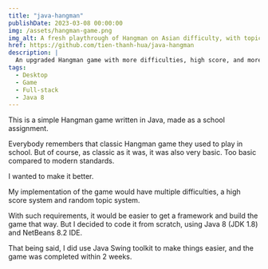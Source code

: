 ```yaml
---
title: "java-hangman"
publishDate: 2023-03-08 00:00:00
img: /assets/hangman-game.png
img_alt: A fresh playthrough of Hangman on Asian difficulty, with topic hidden and score of 0
href: https://github.com/tien-thanh-hua/java-hangman
description: |
  An upgraded Hangman game with more difficulties, high score, and more!
tags:
  - Desktop
  - Game
  - Full-stack
  - Java 8
---
```


This is a simple Hangman game written in Java, made as a school assignment.

Everybody remembers that classic Hangman game they used to play in school. But of course, as classic as it was, it was also very basic. Too basic compared to modern standards.

I wanted to make it better.

My implementation of the game would have multiple difficulties, a high score system and random topic system.

With such requirements, it would be easier to get a framework and build the game that way. But I decided to code it from scratch, using Java 8 (JDK 1.8) and NetBeans 8.2 IDE.

That being said, I did use Java Swing toolkit to make things easier, and the game was completed within 2 weeks.
